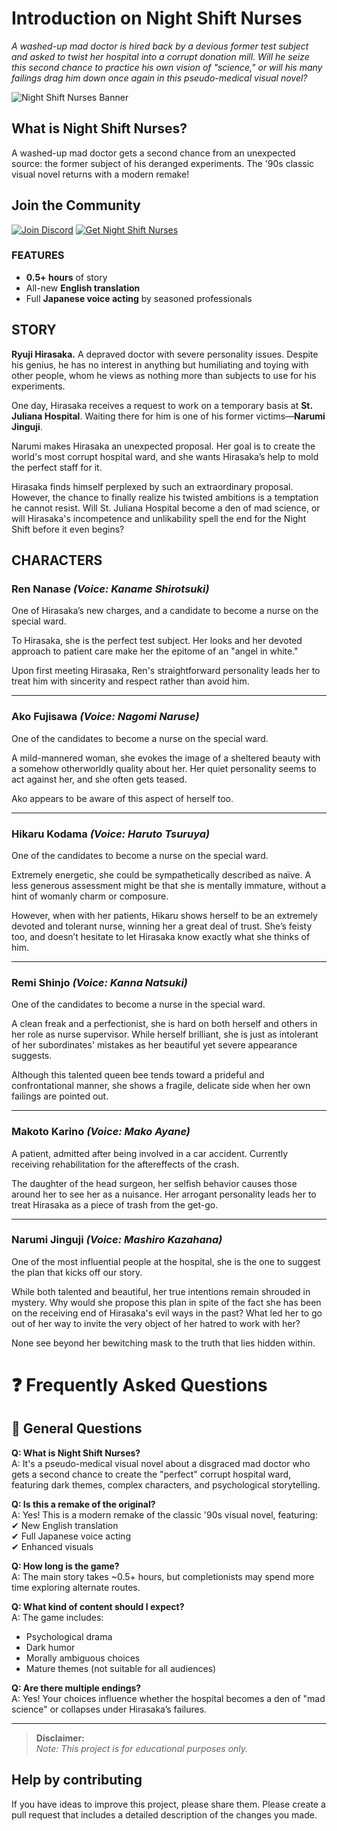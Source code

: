 # Introduction on Night Shift Nurses

*A washed-up mad doctor is hired back by a devious former test subject and asked to twist her hospital into a corrupt donation mill. Will he seize this second chance to practice his own vision of "science," or will his many failings drag him down once again in this pseudo-medical visual novel?*

![Night Shift Nurses Banner](https://shared.fastly.steamstatic.com/store_item_assets/steam/apps/3239270/header.jpg?t=1741060304)

## What is Night Shift Nurses?

A washed-up mad doctor gets a second chance from an unexpected source: the former subject of his deranged experiments. The '90s classic visual novel returns with a modern remake!

## Join the Community

[![Join Discord](https://img.shields.io/badge/Join_Discord-7289DA?style=for-the-badge&logo=discord&logoColor=white)](https://discord.com/invite/t4kmCEQP2x)
[![Get Night Shift Nurses](https://img.shields.io/badge/Night_Shift_Nurses_PC-FF6600?style=for-the-badge&logo=steam&logoColor=white)](https://f95-zone.co/night-shift-nurses/)

### FEATURES
- **0.5+ hours** of story
- All-new **English translation**
- Full **Japanese voice acting** by seasoned professionals

## STORY

**Ryuji Hirasaka.** A depraved doctor with severe personality issues. Despite his genius, he has no interest in anything but humiliating and toying with other people, whom he views as nothing more than subjects to use for his experiments.

One day, Hirasaka receives a request to work on a temporary basis at **St. Juliana Hospital**. Waiting there for him is one of his former victims—**Narumi Jinguji**.

Narumi makes Hirasaka an unexpected proposal. Her goal is to create the world's most corrupt hospital ward, and she wants Hirasaka’s help to mold the perfect staff for it.

Hirasaka finds himself perplexed by such an extraordinary proposal. However, the chance to finally realize his twisted ambitions is a temptation he cannot resist. Will St. Juliana Hospital become a den of mad science, or will Hirasaka's incompetence and unlikability spell the end for the Night Shift before it even begins?

## CHARACTERS

### Ren Nanase *(Voice: Kaname Shirotsuki)*
One of Hirasaka’s new charges, and a candidate to become a nurse on the special ward.

To Hirasaka, she is the perfect test subject. Her looks and her devoted approach to patient care make her the epitome of an "angel in white."

Upon first meeting Hirasaka, Ren's straightforward personality leads her to treat him with sincerity and respect rather than avoid him.

---

### Ako Fujisawa *(Voice: Nagomi Naruse)*
One of the candidates to become a nurse on the special ward.

A mild-mannered woman, she evokes the image of a sheltered beauty with a somehow otherworldly quality about her. Her quiet personality seems to act against her, and she often gets teased.

Ako appears to be aware of this aspect of herself too.

---

### Hikaru Kodama *(Voice: Haruto Tsuruya)*
One of the candidates to become a nurse on the special ward.

Extremely energetic, she could be sympathetically described as naïve. A less generous assessment might be that she is mentally immature, without a hint of womanly charm or composure.

However, when with her patients, Hikaru shows herself to be an extremely devoted and tolerant nurse, winning her a great deal of trust. She’s feisty too, and doesn’t hesitate to let Hirasaka know exactly what she thinks of him.

---

### Remi Shinjo *(Voice: Kanna Natsuki)*
One of the candidates to become a nurse in the special ward.

A clean freak and a perfectionist, she is hard on both herself and others in her role as nurse supervisor. While herself brilliant, she is just as intolerant of her subordinates' mistakes as her beautiful yet severe appearance suggests.

Although this talented queen bee tends toward a prideful and confrontational manner, she shows a fragile, delicate side when her own failings are pointed out.

---

### Makoto Karino *(Voice: Mako Ayane)*
A patient, admitted after being involved in a car accident. Currently receiving rehabilitation for the aftereffects of the crash.

The daughter of the head surgeon, her selfish behavior causes those around her to see her as a nuisance. Her arrogant personality leads her to treat Hirasaka as a piece of trash from the get-go.

---

### Narumi Jinguji *(Voice: Mashiro Kazahana)*
One of the most influential people at the hospital, she is the one to suggest the plan that kicks off our story.

While both talented and beautiful, her true intentions remain shrouded in mystery. Why would she propose this plan in spite of the fact she has been on the receiving end of Hirasaka's evil ways in the past? What led her to go out of her way to invite the very object of her hatred to work with her?

None see beyond her bewitching mask to the truth that lies hidden within.

# ❓ Frequently Asked Questions

## 📖 General Questions

**Q: What is Night Shift Nurses?**  
A: It's a pseudo-medical visual novel about a disgraced mad doctor who gets a second chance to create the "perfect" corrupt hospital ward, featuring dark themes, complex characters, and psychological storytelling.

**Q: Is this a remake of the original?**  
A: Yes! This is a modern remake of the classic '90s visual novel, featuring:  
✔ New English translation  
✔ Full Japanese voice acting  
✔ Enhanced visuals  

**Q: How long is the game?**  
A: The main story takes ~0.5+ hours, but completionists may spend more time exploring alternate routes.  

**Q: What kind of content should I expect?**  
A: The game includes:  
- Psychological drama  
- Dark humor  
- Morally ambiguous choices  
- Mature themes (not suitable for all audiences)  

**Q: Are there multiple endings?**  
A: Yes! Your choices influence whether the hospital becomes a den of "mad science" or collapses under Hirasaka’s failures.

---

> **Disclaimer:**  
> *Note: This project is for educational purposes only.*

## Help by contributing
If you have ideas to improve this project, please share them. Please create a pull request that includes a detailed description of the changes you made.
